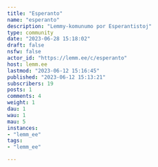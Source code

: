 ```yaml
---
title: "Esperanto" 
name: "esperanto"
description: "Lemmy-komunumo por Esperantistoj"
type: community
date: "2023-06-28 15:18:02"
draft: false
nsfw: false
actor_id: "https://lemm.ee/c/esperanto"
host: lemm.ee
lastmod: "2023-06-12 15:16:45"
published: "2023-06-12 15:13:21"
subscribers: 19
posts: 1
comments: 4
weight: 1
dau: 1
wau: 1
mau: 5
instances:
- "lemm_ee"
tags: 
- "lemm_ee"

---
```

